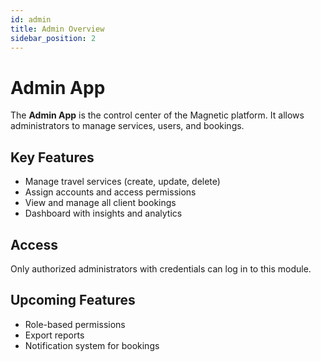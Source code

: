 ```yaml
---
id: admin
title: Admin Overview
sidebar_position: 2
---
```


# Admin App

The **Admin App** is the control center of the Magnetic platform. It allows administrators to manage services, users, and bookings.

## Key Features

- Manage travel services (create, update, delete)
- Assign accounts and access permissions
- View and manage all client bookings
- Dashboard with insights and analytics

## Access

Only authorized administrators with credentials can log in to this module.

## Upcoming Features

- Role-based permissions
- Export reports
- Notification system for bookings
